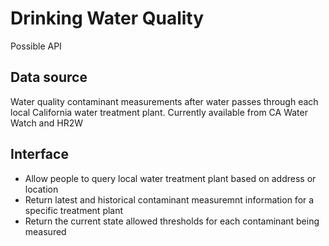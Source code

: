 # Drinking Water Quality

Possible API

## Data source

Water quality contaminant measurements after water passes through each local California water treatment plant. Currently available from CA Water Watch and HR2W

## Interface

- Allow people to query local water treatment plant based on address or location
- Return latest and historical contaminant measuremnt information for a specific treatment plant
- Return the current state allowed thresholds for each contaminant being measured